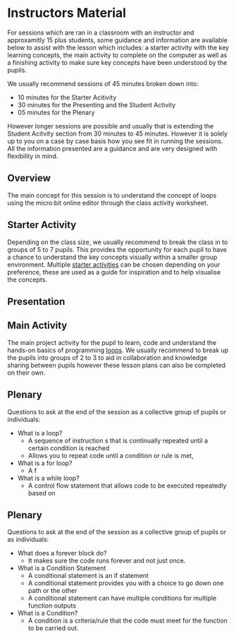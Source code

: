 # Instructors Material
For sessions which are ran in a classroom with an instructor and approxamitly 15 plus students, some guidance and information are available below to assist with the lesson which includes: a starter activity with the key learning concepts, the main activity to complete on the computer as well as a finishing activity to make sure key concepts have been understood by the pupils.

We usually recommend sessions of 45 minutes broken down into:
* 10 minutes for the Starter Acitivity
* 30 minutes for the Presenting and the Student Activity 
* 05 minutes for the Plenary 

However longer sessions are possible and usually that is extending the Student Acitvity section from 30 minutes to 45 minutes. However it is solely up to you on a case by case basis how you see fit in running the sessions. All the information presented are a guidance and are very designed with flexibility in mind.

## Overview
The main concept for this session is to understand the concept of loops using the micro:bit online editor through the class activity worksheet.

## Starter Activity
Depending on the class size, we usually recommend to break the class in to groups of 5 to 7 pupils. This provides the opportunity for each pupil to have a chance to understand the key concepts visually within a smaller group environment. Multiple [starter activities](StarterActivites) can be chosen depending on your preference, these are used as a guide for inspiration and to help visualise the concepts.

## Presentation


## Main Activity
The main project activity for the pupil to learn, code and understand the hands-on basics of programming [loops](../). We usually recommend to break up the pupils into groups of 2 to 3 to aid in collaboration and knowledge sharing between pupils however these lesson plans can also be completed on their own.

## Plenary
Questions to ask at the end of the session as a collective group of pupils or individuals:
* What is a loop?
    * A sequence of instruction s that is continually repeated until a certain condition is reached
    * Allows you to repeat code until a condition or rule is met,
* What is a for loop?
    * A f
* What is a while loop?
    * A control flow statement that allows code to be executed repeatedly  based on 


## Plenary
Questions to ask at the end of the session as a collective group of pupils or as individuals:
* What does a forever block do?
    * It makes sure the code runs forever and not just once.
* What is a Condition Statement
    * A conditional statement is an if statement
    * A conditional statement provides you with a choice to go down one path or the other
    * A conditional statement can have multiple conditions for multiple function outputs 
* What is a Condition?
    * A condition is a criteria/rule that the code must meet for the function to be carried out.
